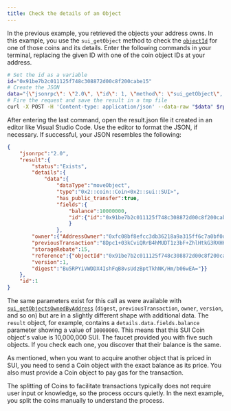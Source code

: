```yaml
---
title: Check the details of an Object
---
```


In the previous example, you retrieved the objects your address owns. In this example, you use the `sui_getObject` method to check the <a href="https://docs.sui.io/sui-jsonrpc#sui_getObject">`objectId`</a> for one of those coins and its details. Enter the following commands in your terminal, replacing the given ID with one of the coin object IDs at your address.

```sh
# Set the id as a variable
id="0x91be7b2c011125f748c308872d00c8f200cabe15"
# Create the JSON
data="{\"jsonrpc\": \"2.0\", \"id\": 1, \"method\": \"sui_getObject\", \"params\": [\"$id\"]}"
# Fire the request and save the result in a tmp file
curl -X POST -H 'Content-type: application/json' --data-raw "$data" $rpc > result.json
```

After entering the last command, open the result.json file it created in an editor like Visual Studio Code. Use the editor to format the JSON, if necessary. If successful, your JSON resembles the following:

```JSON
{
    "jsonrpc":"2.0",
    "result":{
        "status":"Exists",
        "details":{
            "data":{
                "dataType":"moveObject",
                "type":"0x2::coin::Coin<0x2::sui::SUI>",
                "has_public_transfer":true,
                "fields":{
                    "balance":10000000,
                    "id":{"id":"0x91be7b2c011125f748c308872d00c8f200cabe15"}
                    }
                },
        "owner":{"AddressOwner":"0xfc08bf8efcc3db36218a9a315ff6c7a0bf0d3d12"},
        "previousTransaction":"8Dpc1+03kCviQRrB4hMUDT1z3bF+ZhlHtkG3RXHKuBg=",
        "storageRebate":15,
        "reference":{"objectId":"0x91be7b2c011125f748c308872d00c8f200cabe15",
        "version":1,
        "digest":"Bu5RPYiVWDDX4IshFqB8vsUdzBptTkhNK/Hm/b06wEA="}}
    },
    "id":1
}
```

The same parameters exist for this call as were available with [`sui_getObjectsOwnedByAddress`](/sui-jsonrpc#sui_getObjectsOwnedByAddress) (`digest`, `previousTransaction`, `owner`, `version`, and so on) but are in a slightly different shape with additional data. The `result` object, for example, contains a `details.data.fields.balance` parameter showing a value of `10000000`. This means that this SUI Coin object's value is 10,000,000 SUI. The faucet provided you with five such objects. If you check each one, you discover that their balance is the same.

As mentioned, when you want to acquire another object that is priced in SUI, you need to send a Coin object with the exact balance as its price. You also must provide a Coin object to pay gas for the transaction.

The splitting of Coins to facilitate transactions typically does not require user input or knowledge, so the process occurs quietly. In the next example, you split the coins manually to understand the process.
